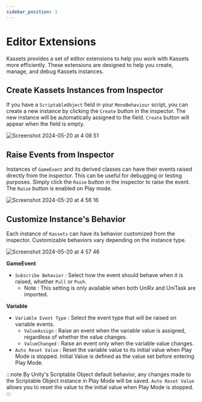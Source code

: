 ```yaml
---
sidebar_position: 1
---
```


# Editor Extensions

Kassets provides a set of editor extensions to help you work with Kassets more efficiently.
These extensions are designed to help you create, manage, and debug Kassets instances.

## Create Kassets Instances from Inspector

If you have a `ScriptableObject` field in your `MonoBehaviour` script,
you can create a new instance by clicking the `Create` button in the inspector.
The new instance will be automatically assigned to the field.
 `Create` button will appear when the field is empty.

![Screenshot 2024-05-20 at 4 08 51](https://github.com/kadinche/Kassets/assets/1290720/99812122-b7c7-42ff-a2e2-8985ff90b77e)

## Raise Events from Inspector

Instances of `GameEvent` and its derived classes can have their events raised directly from the inspector.
This can be useful for debugging or testing purposes.
Simply click the `Raise` button in the inspector to raise the event.
The `Raise` button is enabled on Play mode.

![Screenshot 2024-05-20 at 4 56 16](https://github.com/kadinche/Kassets/assets/1290720/457d92df-5057-4e90-a9db-9adfef04c740)

## Customize Instance's Behavior

Each instance of `Kassets` can have its behavior customized from the inspector.
Customizable behaviors vary depending on the instance type.

![Screenshot 2024-05-20 at 4 57 46](https://github.com/kadinche/Kassets/assets/1290720/f7a3d5c4-123e-4c04-ab53-c51baf168241)

__GameEvent__

- `Subscribe Behavior` : Select how the event should behave when it is raised, whether `Pull` or `Push`.
  - Note : This setting is only available when both UniRx and UniTask are imported.

__Variable__

- `Variable Event Type` : Select the event type that will be raised on variable events.
  - `ValueAssign` : Raise an event when the variable value is assigned, regardless of whether the value changes.
  - `ValueChanged` : Raise an event only when the variable value changes.
- `Auto Reset Value` : Reset the variable value to its initial value when Play Mode is stopped.
  Initial Value is defined as the value set before entering Play Mode.

:::note
By Unity's Scriptable Object default behavior, any changes made to the Scriptable Object instance in Play Mode will be saved.
`Auto Reset Value` allows you to reset the value to the initial value when Play Mode is stopped.
:::

